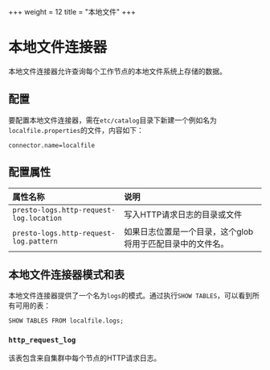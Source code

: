 +++
weight = 12
title = "本地文件"
+++

# 本地文件连接器

本地文件连接器允许查询每个工作节点的本地文件系统上存储的数据。

## 配置

要配置本地文件连接器，需在`etc/catalog`目录下新建一个例如名为`localfile.properties`的文件，内容如下：

``` properties
connector.name=localfile
```

## 配置属性

| 属性名称| 说明|
|:----------|:----------|
| `presto-logs.http-request-log.location`| 写入HTTP请求日志的目录或文件|
| `presto-logs.http-request-log.pattern`| 如果日志位置是一个目录，这个glob将用于匹配目录中的文件名。|

## 本地文件连接器模式和表

本地文件连接器提供了一个名为`logs`的模式。通过执行`SHOW TABLES`，可以看到所有可用的表：

    SHOW TABLES FROM localfile.logs;

### `http_request_log`

该表包含来自集群中每个节点的HTTP请求日志。